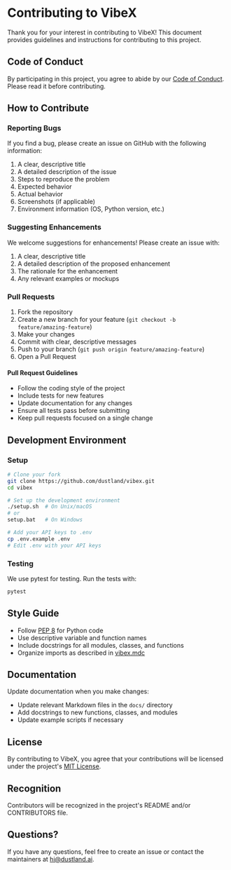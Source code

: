 # Contributing to VibeX

Thank you for your interest in contributing to VibeX! This document provides guidelines and instructions for contributing to this project.

## Code of Conduct

By participating in this project, you agree to abide by our [Code of Conduct](CODE_OF_CONDUCT.md). Please read it before contributing.

## How to Contribute

### Reporting Bugs

If you find a bug, please create an issue on GitHub with the following information:

1. A clear, descriptive title
2. A detailed description of the issue
3. Steps to reproduce the problem
4. Expected behavior
5. Actual behavior
6. Screenshots (if applicable)
7. Environment information (OS, Python version, etc.)

### Suggesting Enhancements

We welcome suggestions for enhancements! Please create an issue with:

1. A clear, descriptive title
2. A detailed description of the proposed enhancement
3. The rationale for the enhancement
4. Any relevant examples or mockups

### Pull Requests

1. Fork the repository
2. Create a new branch for your feature (`git checkout -b feature/amazing-feature`)
3. Make your changes
4. Commit with clear, descriptive messages
5. Push to your branch (`git push origin feature/amazing-feature`)
6. Open a Pull Request

#### Pull Request Guidelines

- Follow the coding style of the project
- Include tests for new features
- Update documentation for any changes
- Ensure all tests pass before submitting
- Keep pull requests focused on a single change

## Development Environment

### Setup

```bash
# Clone your fork
git clone https://github.com/dustland/vibex.git
cd vibex

# Set up the development environment
./setup.sh  # On Unix/macOS
# or
setup.bat   # On Windows

# Add your API keys to .env
cp .env.example .env
# Edit .env with your API keys
```

### Testing

We use pytest for testing. Run the tests with:

```bash
pytest
```

## Style Guide

- Follow [PEP 8](https://www.python.org/dev/peps/pep-0008/) for Python code
- Use descriptive variable and function names
- Include docstrings for all modules, classes, and functions
- Organize imports as described in [vibex.mdc](.cursor/rules/vibex.mdc)

## Documentation

Update documentation when you make changes:

- Update relevant Markdown files in the `docs/` directory
- Add docstrings to new functions, classes, and modules
- Update example scripts if necessary

## License

By contributing to VibeX, you agree that your contributions will be licensed under the project's [MIT License](LICENSE).

## Recognition

Contributors will be recognized in the project's README and/or CONTRIBUTORS file.

## Questions?

If you have any questions, feel free to create an issue or contact the maintainers at hi@dustland.ai.
